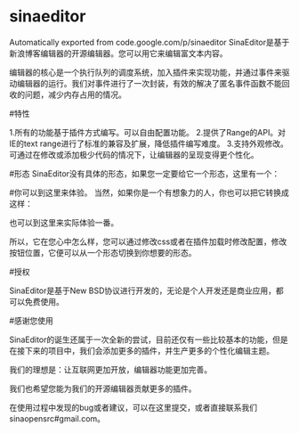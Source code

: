 # sinaeditor
Automatically exported from code.google.com/p/sinaeditor
SinaEditor是基于新浪博客编辑器的开源编辑器。您可以用它来编辑富文本内容。

编辑器的核心是一个执行队列的调度系统，加入插件来实现功能，并通过事件来驱动编辑器的运行。我们对事件进行了一次封装，有效的解决了匿名事件函数不能回收的问题，减少内存占用的情况。

#特性

1.所有的功能基于插件方式编写。可以自由配置功能。
2.提供了Range的API。对IE的text range进行了标准的兼容及扩展，降低插件编写难度。
3.支持外观修改。可通过在修改或添加极少代码的情况下，让编辑器的呈现变得更个性化。

#形态
SinaEditor没有具体的形态，如果您一定要给它一个形态，这里有一个：

#你可以到这里来体验。
当然，如果你是一个有想象力的人，你也可以把它转换成这样：



也可以到这里来实际体验一番。

所以，它在您心中怎么样，您可以通过修改css或者在插件加载时修改配置，修改按钮位置，它便可以从一个形态切换到你想要的形态。

#授权

SinaEditor是基于New BSD协议进行开发的，无论是个人开发还是商业应用，都可以免费使用。

#感谢您使用

SinaEditor的诞生还属于一次全新的尝试，目前还仅有一些比较基本的功能，但是在接下来的项目中，我们会添加更多的插件，并生产更多的个性化编辑主题。

我们的理想是：让互联网更加开放，编辑器功能更加完善。

我们也希望您能为我们的开源编辑器贡献更多的插件。

在使用过程中发现的bug或者建议，可以在这里提交，或者直接联系我们sinaopensrc#gmail.com。
